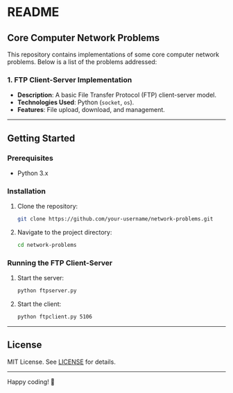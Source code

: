 # README

## Core Computer Network Problems

This repository contains implementations of some core computer network problems. Below is a list of the problems addressed:

### 1. **FTP Client-Server Implementation**
   - **Description**: A basic File Transfer Protocol (FTP) client-server model.
   - **Technologies Used**: Python (`socket`, `os`).
   - **Features**: File upload, download, and management.

---

## Getting Started

### Prerequisites
- Python 3.x

### Installation
1. Clone the repository:
   ```bash
   git clone https://github.com/your-username/network-problems.git
   ```
2. Navigate to the project directory:
   ```bash
   cd network-problems
   ```

### Running the FTP Client-Server
1. Start the server:
   ```bash
   python ftpserver.py
   ```
2. Start the client:
   ```bash
   python ftpclient.py 5106
   ```

---

## License
MIT License. See [LICENSE](LICENSE) for details.

--- 

Happy coding! 🚀
